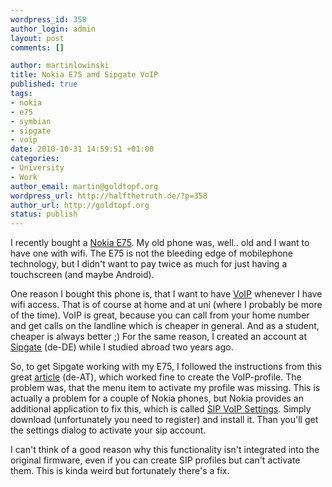 ```yaml
--- 
wordpress_id: 358
author_login: admin
layout: post
comments: []

author: martinlowinski
title: Nokia E75 and Sipgate VoIP
published: true
tags: 
- nokia
- e75
- symbian
- sipgate
- voip
date: 2010-10-31 14:59:51 +01:00
categories: 
- University
- Work
author_email: martin@goldtopf.org
wordpress_url: http://halfthetruth.de/?p=358
author_url: http://goldtopf.org
status: publish
---
```

I recently bought a <a href="http://en.wikipedia.org/wiki/Nokia_E75">Nokia E75</a>. My old phone was, well.. old and I want to have one with wifi. The E75 is not the bleeding edge of mobilephone technology, but I didn't want to pay twice as much for just having a touchscreen (and maybe Android).

One reason I bought this phone is, that I want to have <a href="http://en.wikipedia.org/wiki/VoIP">VoIP</a> whenever I have wifi access. That is of course at home and at uni (where I probably be more of the time). VoIP is great, because you can call from your home number and get calls on the landline which is cheaper in general. And as a student, cheaper is always better ;) For the same reason, I created an account at <a href="http://sipgate.de">Sipgate</a> (de-DE) while I studied abroad two years ago.

So, to get Sipgate working with my E75, I followed the instructions from this great <a href="http://www.s60.at/talk/?p=5270">article</a> (de-AT), which worked fine to create the VoIP-profile. The problem was, that the menu item to activate my profile was missing. This is actually a problem for a couple of Nokia phones, but Nokia provides an additional application to fix this, which is called <a href="http://www.forum.nokia.com/info/sw.nokia.com/id/b1c361a2-7eb2-4853-8c0c-d2f54e184237/SIP_VoIP_3_1_Settings_v2_0_en.sis.html">SIP VoIP Settings</a>. Simply download (unfortunately you need to register) and install it. Than you'll get the settings dialog to activate your sip account.

I can't think of a good reason why this functionality isn't integrated into the original firmware, even if you can create SIP profiles but can't activate them. This is kinda weird but fortunately there's a fix.
